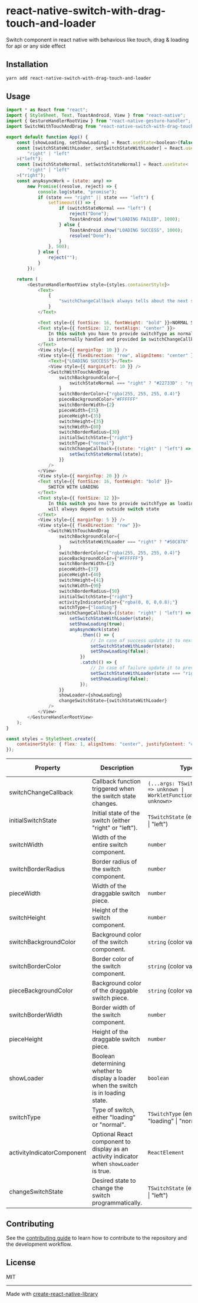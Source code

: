 # react-native-switch-with-drag-touch-and-loader

Switch component in react native with behavious like touch, drag & loading for api or any side effect

## Installation

```sh
yarn add react-native-switch-with-drag-touch-and-loader
```

## Usage

```js
import * as React from "react";
import { StyleSheet, Text, ToastAndroid, View } from "react-native";
import { GestureHandlerRootView } from "react-native-gesture-handler";
import SwitchWithTouchAndDrag from "react-native-switch-with-drag-touch-and-loader";

export default function App() {
	const [showLoading, setShowLoading] = React.useState<boolean>(false);
	const [switchStateWithLoader, setSwitchStateWithLoader] = React.useState<
		"right" | "left"
	>("left");
	const [switchStateNormal, setSwitchStateNormal] = React.useState<
		"right" | "left"
	>("right");
	const anyAsyncWork = (state: any) =>
		new Promise((resolve, reject) => {
			console.log(state, "promise");
			if (state === "right" || state === "left") {
				setTimeout(() => {
					if (switchStateNormal === "left") {
						reject("Done");
						ToastAndroid.show("LOADING FAILED", 1000);
					} else {
						ToastAndroid.show("LOADING SUCCESS", 1000);
						resolve("Done");
					}
				}, 500);
			} else {
				reject("");
			}
		});

	return (
		<GestureHandlerRootView style={styles.containerStyle}>
			<Text>
				{
					"switchChangeCallback always tells about the next state\nFor loading switch you will have control for switch state\n\n"
				}
			</Text>

			<Text style={{ fontSize: 16, fontWeight: "bold" }}>NORMAL SWITCH</Text>
			<Text style={{ fontSize: 12, textAlign: "center" }}>
				In this switch you have to provide switchType as normal and switchState
				is internally handled and provided in switchChangeCallback
			</Text>
			<View style={{ marginTop: 10 }} />
			<View style={{ flexDirection: "row", alignItems: "center" }}>
				<Text>{"LOADING SUCCESS"}</Text>
				<View style={{ marginLeft: 10 }} />
				<SwitchWithTouchAndDrag
					switchBackgroundColor={
						switchStateNormal === "right" ? "#22733D" : "rgba(0, 0, 0,0.3);"
					}
					switchBorderColor={"rgba(255, 255, 255, 0.4)"}
					pieceBackgroundColor="#FFFFFF"
					switchBorderWidth={2}
					pieceWidth={35}
					pieceHeight={35}
					switchHeight={35}
					switchWidth={80}
					switchBorderRadius={30}
					initialSwitchState={"right"}
					switchType={"normal"}
					switchChangeCallback={(state: "right" | "left") => {
						setSwitchStateNormal(state);
					}}
				/>
			</View>
			<View style={{ marginTop: 20 }} />
			<Text style={{ fontSize: 16, fontWeight: "bold" }}>
				SWITCH WITH LOADING
			</Text>
			<Text style={{ fontSize: 12 }}>
				In this switch you have to provide switchType as loading and switchState
				will always depend on outside switch state
			</Text>
			<View style={{ marginTop: 5 }} />
			<View style={{ flexDirection: "row" }}>
				<SwitchWithTouchAndDrag
					switchBackgroundColor={
						switchStateWithLoader === "right" ? "#50C878" : "rgba(0, 0, 0,0.4);"
					}
					switchBorderColor={"rgba(255, 255, 255, 0.4)"}
					pieceBackgroundColor={"#FFFFFF"}
					switchBorderWidth={2}
					pieceWidth={37}
					pieceHeight={40}
					switchHeight={41}
					switchWidth={90}
					switchBorderRadius={50}
					initialSwitchState={"right"}
					activityIndicatorColor={"rgba(0, 0, 0,0.8);"}
					switchType={"loading"}
					switchChangeCallback={(state: "right" | "left") => {
						setSwitchStateWithLoader(state);
						setShowLoading(true);
						anyAsyncWork(state)
							.then(() => {
								// In case of success update it to next State
								setSwitchStateWithLoader(state);
								setShowLoading(false);
							})
							.catch(() => {
								// In case of failure update it to previous state
								setSwitchStateWithLoader(state === "right" ? "left" : "right");
								setShowLoading(false);
							});
					}}
					showLoader={showLoading}
					changeSwitchState={switchStateWithLoader}
				/>
			</View>
		</GestureHandlerRootView>
	);
}

const styles = StyleSheet.create({
	containerStyle: { flex: 1, alignItems: "center", justifyContent: "center" }
});


```

| Property                  | Description                                                                   | Type                                                   | Example Value      | Mandatory / Optional |
|---------------------------|-------------------------------------------------------------------------------|--------------------------------------------------------|--------------------|----------------------|
| switchChangeCallback      | Callback function triggered when the switch state changes.                     | `(...args: TSwitchState[]) => unknown \| WorkletFunction<unknown[], unknown>` | `(newValue) => console.log('Switch changed:', newValue)` | Mandatory for loading switch           |
| initialSwitchState        | Initial state of the switch (either "right" or "left").                         | `TSwitchState` (enum: "right" \| "left")               | `"left"`           | Mandatory            |
| switchWidth               | Width of the entire switch component.                                           | `number`                                               | `200`              | Mandatory            |
| switchBorderRadius        | Border radius of the switch component.                                          | `number`                                               | `10`               | Mandatory            |
| pieceWidth                | Width of the draggable switch piece.                                             | `number`                                               | `50`               | Mandatory            |
| switchHeight              | Height of the switch component.                                                  | `number`                                               | `40`               | Mandatory            |
| switchBackgroundColor     | Background color of the switch component.                                        | `string` (color value)                                 | `"#3498db"`        | Mandatory            |
| switchBorderColor         | Border color of the switch component.                                            | `string` (color value)                                 | `"#000"`           | Mandatory            |
| pieceBackgroundColor      | Background color of the draggable switch piece.                                  | `string` (color value)                                 | `"#ffffff"`        | Mandatory            |
| switchBorderWidth         | Border width of the switch component.                                            | `number`                                               | `2`                | Mandatory            |
| pieceHeight               | Height of the draggable switch piece.                                            | `number`                                               | `30`               | Mandatory            |
| showLoader                | Boolean determining whether to display a loader when the switch is in loading state. | `boolean`                                              | `true` or `false`  | Optional             |
| switchType                | Type of switch, either "loading" or "normal".                                   | `TSwitchType` (enum: "loading" \| "normal")            | `"normal"`         | Mandatory            |
| activityIndicatorComponent | Optional React component to display as an activity indicator when `showLoader` is true. | `ReactElement`                                      | `<ActivityIndicator />` | Optional             |
| changeSwitchState         | Desired state to change the switch programmatically.                             | `TSwitchState` (enum: "right" \| "left")               | `"right"`          | Optional             |


## Contributing

See the [contributing guide](CONTRIBUTING.md) to learn how to contribute to the repository and the development workflow.

## License

MIT

---

Made with [create-react-native-library](https://github.com/callstack/react-native-builder-bob)
